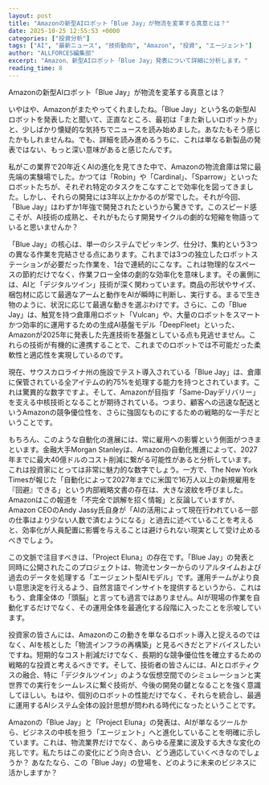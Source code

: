 ```yaml
---
layout: post
title: "Amazonの新型AIロボット「Blue Jay」が物流を変革する真意とは？"
date: 2025-10-25 12:55:53 +0000
categories: ["投資分析"]
tags: ["AI", "最新ニュース", "技術動向", "Amazon", "投資", "エージェント"]
author: "ALLFORCES編集部"
excerpt: "Amazon、新型AIロボット「Blue Jay」発表について詳細に分析します。"
reading_time: 8
---
```


Amazonの新型AIロボット「Blue Jay」が物流を変革する真意とは？

いやはや、Amazonがまたやってくれましたね。「Blue Jay」という名の新型AIロボットを発表したと聞いて、正直なところ、最初は「また新しいロボットか」と、少しばかり懐疑的な気持ちでニュースを読み始めました。あなたもそう感じたかもしれませんね。でも、詳細を読み進めるうちに、これは単なる新製品の発表ではない、もっと深い意味があると感じたんです。

私がこの業界で20年近くAIの進化を見てきた中で、Amazonの物流倉庫は常に最先端の実験場でした。かつては「Robin」や「Cardinal」、「Sparrow」といったロボットたちが、それぞれ特定のタスクをこなすことで効率化を図ってきました。しかし、それらの開発には3年以上かかるのが常でした。それが今回、「Blue Jay」はわずか1年強で開発されたというから驚きです。このスピード感こそが、AI技術の成熟と、それがもたらす開発サイクルの劇的な短縮を物語っていると思いませんか？

「Blue Jay」の核心は、単一のシステムでピッキング、仕分け、集約という3つの異なる作業を完結させる点にあります。これまでは3つの独立したロボットステーションが必要だった作業を、1台で連続的にこなす。これは物理的なスペースの節約だけでなく、作業フロー全体の劇的な効率化を意味します。その裏側には、AIと「デジタルツイン」技術が深く関わっています。商品の形状やサイズ、梱包材に応じて最適なアームと動作をAIが瞬時に判断し、実行する。まるで生き物のように、状況に応じて最適な動きを選ぶわけです。さらに、この「Blue Jay」は、触覚を持つ倉庫用ロボット「Vulcan」や、大量のロボットをスマートかつ効率的に運用するための生成AI基盤モデル「DeepFleet」といった、Amazonが2025年に発表した先進技術を基盤としている点も見逃せません。これらの技術が有機的に連携することで、これまでのロボットでは不可能だった柔軟性と適応性を実現しているのです。

現在、サウスカロライナ州の施設でテスト導入されている「Blue Jay」は、倉庫に保管されている全アイテムの約75%を処理する能力を持つとされています。これは驚異的な数字ですよ。そして、Amazonが目指す「Same-Dayデリバリー」を支える中核技術となることが期待されている。つまり、顧客への迅速な配送というAmazonの競争優位性を、さらに強固なものにするための戦略的な一手だということです。

もちろん、このような自動化の進展には、常に雇用への影響という側面がつきまといます。金融大手Morgan Stanleyは、Amazonの自動化推進によって、2027年までに最大40億ドルのコスト削減に繋がる可能性があると分析しています。これは投資家にとっては非常に魅力的な数字でしょう。一方で、The New York Timesが報じた「自動化によって2027年までに米国で16万人以上の新規雇用を『回避』できる」という内部戦略文書の存在は、大きな波紋を呼びました。Amazonはこの報道を「不完全で誤解を招く情報」と反論していますが、Amazon CEOのAndy Jassy氏自身が「AIの活用によって現在行われている一部の仕事はより少ない人数で済むようになる」と過去に述べていることを考えると、効率化が人員配置に影響を与えることは避けられない現実として受け止めるべきでしょう。

この文脈で注目すべきは、「Project Eluna」の存在です。「Blue Jay」の発表と同時に公開されたこのプロジェクトは、物流センターからのリアルタイムおよび過去のデータを処理する「エージェント型AIモデル」です。運用チームがより良い意思決定を行えるよう、自然言語でインサイトを提供するというから、これはもう、倉庫全体の「頭脳」と言っても過言ではありません。AIが現場の作業を自動化するだけでなく、その運用全体を最適化する段階に入ったことを示唆しています。

投資家の皆さんには、Amazonのこの動きを単なるロボット導入と捉えるのではなく、AIを核とした「物流インフラの再構築」と見るべきだとアドバイスしたいですね。短期的なコスト削減だけでなく、長期的な競争優位性を確立するための戦略的な投資と考えるべきです。そして、技術者の皆さんには、AIとロボティクスの融合、特に「デジタルツイン」のような仮想空間でのシミュレーションと実世界での実行をシームレスに繋ぐ技術が、今後の開発の鍵となることを強く意識してほしい。もはや、個別のロボットの性能だけでなく、それらを統合し、最適に運用するAIシステム全体の設計思想が問われる時代になったということです。

Amazonの「Blue Jay」と「Project Eluna」の発表は、AIが単なるツールから、ビジネスの中核を担う「エージェント」へと進化していることを明確に示しています。これは、物流業界だけでなく、あらゆる産業に波及する大きな変化の兆しです。私たちはこの変化にどう向き合い、どう適応していくべきなのでしょうか？ あなたなら、この「Blue Jay」の登場を、どのように未来のビジネスに活かしますか？

